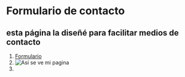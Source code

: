 # Formulario de contacto
## esta página la diseñé para facilitar medios de contacto
1. [Formulario](https://www.siteground.es/tutoriales/wordpress/formulario-de-contacto/)
2. ![Así se ve mi pagina](https://d15dl7zm6xgv29.cloudfront.net/wp-content/uploads/sites/4/2023/01/formulario-de-contacto-en-wordpress.png)
3. 